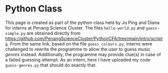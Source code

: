# Python Class

This page is created as part of the python class held by Ju Ping and Diana for interns at Penang Science Cluster. The files `hello-world.py` and `guess-simple.py` are obtained directly from https://github.com/PenangScienceCluster/PythonCFA/tree/main/intro/scripts. From the same link, based on the file `guess_colours.py`, interns were challenged to rewrite the programme to allow the user to guess music _genres_ instead. Additionally, the programme may provide clue(s) in case of a failed guessing attempt. As an intern, here I have uploaded my code `guess-genres.py` that should do exactly that.
